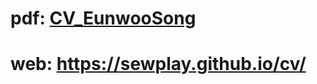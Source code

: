 # pdf: [CV_EunwooSong](https://github.com/sewplay/cv/blob/master/CV_EunwooSong.pdf)
# web: https://sewplay.github.io/cv/